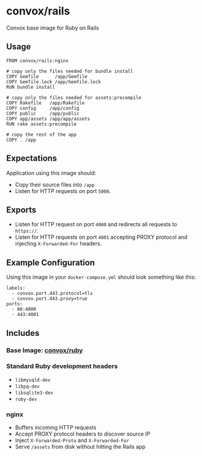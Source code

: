 # convox/rails

Convox base image for Ruby on Rails

## Usage

	FROM convox/rails:nginx
	
	# copy only the files needed for bundle install
	COPY Gemfile      /app/Gemfile
	COPY Gemfile.lock /app/Gemfile.lock
	RUN bundle install
	
	# copy only the files needed for assets:precompile
	COPY Rakefile   /app/Rakefile
	COPY config     /app/config
	COPY public     /app/public
	COPY app/assets /app/app/assets
	RUN rake assets:precompile
	
	# copy the rest of the app
	COPY . /app

## Expectations

Application using this image should:

* Copy their source files into `/app`
* Listen for HTTP requests on port `5000`.

## Exports

* Listen for HTTP request on port `4000` and redirects all requests to `https://`.
* Listen for HTTP requests on port `4001` accepting PROXY protocol and injecting `X-Forwarded-For` headers.

## Example Configuration

Using this image in your `docker-compose.yml` should look something like this:

    labels:
      - convox.port.443.protocol=tls
      - convox.port.443.proxy=true
    ports:
      - 80:4000
      - 443:4001

## Includes

### Base Image: [convox/ruby](convox/ruby)

### Standard Ruby development headers

* `libmysqld-dev`
* `libpq-dev`
* `libsqlite3-dev`
* `ruby-dev`

### nginx

* Buffers incoming HTTP requests
* Accept PROXY protocol headers to discover source IP
* Inject `X-Forwarded-Proto` and `X-Forwarded-For`
* Serve `/assets` from disk without hitting the Rails app

